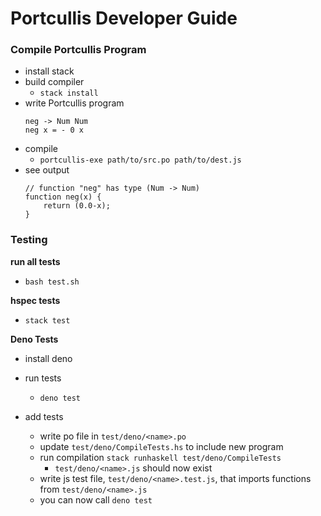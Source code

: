 # Portcullis Developer Guide

### Compile Portcullis Program
- install stack
- build compiler
    - `stack install`
- write Portcullis program
    ```
    neg -> Num Num
    neg x = - 0 x
    ```
- compile
    - `portcullis-exe path/to/src.po path/to/dest.js`
- see output
    ```
    // function "neg" has type (Num -> Num)
    function neg(x) {
        return (0.0-x);
    }
    ```

### Testing

**run all tests**
- `bash test.sh`

**hspec tests**
- `stack test`

**Deno Tests**
- install deno
- run tests
    - `deno test`

- add tests
    - write po file in `test/deno/<name>.po`
    - update `test/deno/CompileTests.hs` to include new program
    - run compilation `stack runhaskell test/deno/CompileTests`
        - `test/deno/<name>.js` should now exist
    - write js test file, `test/deno/<name>.test.js`, that imports functions from `test/deno/<name>.js`
    - you can now call `deno test`
